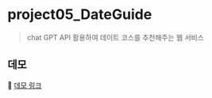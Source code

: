 # project05_DateGuide
> chat GPT API 활용하여 데이트 코스를 추천해주는 웹 서비스

## 데모
📌 [데모 링크](https://dateguide.pages.dev/)   
